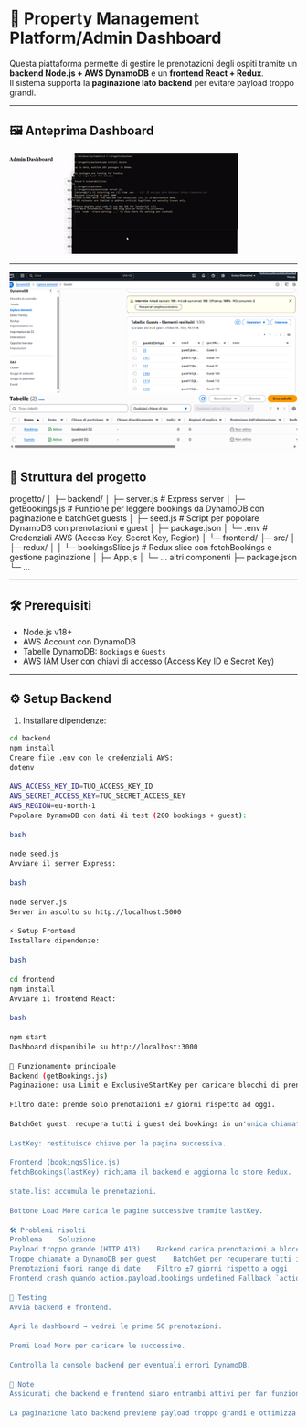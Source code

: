 # 🏢 **Property Management Platform/Admin Dashboard**

Questa piattaforma permette di gestire le prenotazioni degli ospiti tramite un **backend Node.js + AWS DynamoDB** e un **frontend React + Redux**.  
Il sistema supporta la **paginazione lato backend** per evitare payload troppo grandi.

---

## 🖼️ **Anteprima Dashboard**

![Dashboard Preview](./images/gif.gif)

---

![DYNAMODB](./images/image1.png)
![DYNAMODB](./images/image2.png)

## 📂 **Struttura del progetto**

progetto/
│
├─ backend/
│ ├─ server.js # Express server
│ ├─ getBookings.js # Funzione per leggere bookings da DynamoDB con paginazione e batchGet guests
│ ├─ seed.js # Script per popolare DynamoDB con prenotazioni e guest
│ ├─ package.json
│ └─ .env # Credenziali AWS (Access Key, Secret Key, Region)
│
└─ frontend/
├─ src/
│ ├─ redux/
│ │ └─ bookingsSlice.js # Redux slice con fetchBookings e gestione paginazione
│ ├─ App.js
│ └─ ... altri componenti
├─ package.json
└─ ...

---

## 🛠️ **Prerequisiti**

- Node.js v18+
- AWS Account con DynamoDB
- Tabelle DynamoDB: `Bookings` e `Guests`
- AWS IAM User con chiavi di accesso (Access Key ID e Secret Key)

---

## ⚙️ **Setup Backend**

1. Installare dipendenze:

```bash
cd backend
npm install
Creare file .env con le credenziali AWS:
dotenv

AWS_ACCESS_KEY_ID=TUO_ACCESS_KEY_ID
AWS_SECRET_ACCESS_KEY=TUO_SECRET_ACCESS_KEY
AWS_REGION=eu-north-1
Popolare DynamoDB con dati di test (200 bookings + guest):

bash

node seed.js
Avviare il server Express:

bash

node server.js
Server in ascolto su http://localhost:5000

⚡ Setup Frontend
Installare dipendenze:

bash

cd frontend
npm install
Avviare il frontend React:

bash

npm start
Dashboard disponibile su http://localhost:3000

🚀 Funzionamento principale
Backend (getBookings.js)
Paginazione: usa Limit e ExclusiveStartKey per caricare blocchi di prenotazioni.

Filtro date: prende solo prenotazioni ±7 giorni rispetto ad oggi.

BatchGet guest: recupera tutti i guest dei bookings in un'unica chiamata.

LastKey: restituisce chiave per la pagina successiva.

Frontend (bookingsSlice.js)
fetchBookings(lastKey) richiama il backend e aggiorna lo store Redux.

state.list accumula le prenotazioni.

Bottone Load More carica le pagine successive tramite lastKey.

🛠️ Problemi risolti
Problema	Soluzione
Payload troppo grande (HTTP 413)	Backend carica prenotazioni a blocchi con Limit + ExclusiveStartKey
Troppe chiamate a DynamoDB per guest	BatchGet per recuperare tutti i guest in una chiamata
Prenotazioni fuori range di date	Filtro ±7 giorni rispetto a oggi
Frontend crash quando action.payload.bookings undefined	Fallback `action.payload.bookings

🧪 Testing
Avvia backend e frontend.

Apri la dashboard → vedrai le prime 50 prenotazioni.

Premi Load More per caricare le successive.

Controlla la console backend per eventuali errori DynamoDB.

📌 Note
Assicurati che backend e frontend siano entrambi attivi per far funzionare la dashboard.

La paginazione lato backend previene payload troppo grandi e ottimizza le chiamate a DynamoDB.